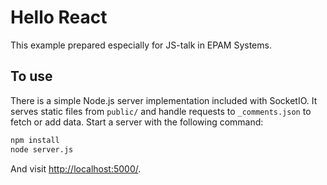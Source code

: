 # Hello React

This example prepared especially for JS-talk in EPAM Systems.

## To use

There is a simple Node.js server implementation included with SocketIO.
It serves static files from `public/` and handle requests to `_comments.json` to fetch or add data.
Start a server with the following command:

```sh
npm install
node server.js
```

And visit <http://localhost:5000/>.